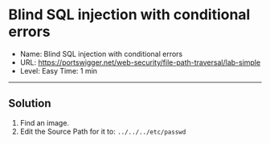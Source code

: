 # Blind SQL injection with conditional errors
- Name: Blind SQL injection with conditional errors
- URL: https://portswigger.net/web-security/file-path-traversal/lab-simple
- Level: Easy Time: 1 min
---------------------------------------------------------------------------------


## Solution
1. Find an image.
2. Edit the Source Path for it to: `../../../etc/passwd`